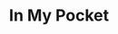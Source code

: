 ---
title: In My Pocket
type: page
description: Easily organize bank accounts, loyalty cards, and documents in customizable tabs with fields for text, images, and PDF files. 
topic: privacy
link: https://www.njoylab.com/privacy-policy/in-my-pocket
---